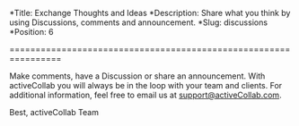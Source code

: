 *Title: Exchange Thoughts and Ideas
*Description: Share what you think by using Discussions, comments and announcement.
*Slug: discussions
*Position: 6

================================================================

Make comments, have a Discussion or share an announcement. With activeCollab you will always be in the loop with your team and clients. For additional information, feel free to email us at support@activeCollab.com.

Best,
activeCollab Team